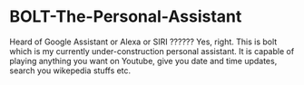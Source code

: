 # BOLT-The-Personal-Assistant
Heard of Google Assistant or Alexa or SIRI ??????
Yes, right. This is bolt which is my currently under-construction personal assistant. It is capable of playing anything you want on Youtube, give you date and time updates, search you wikepedia stuffs etc.
